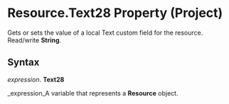
# Resource.Text28 Property (Project)

Gets or sets the value of a local Text custom field for the resource. Read/write  **String**.


## Syntax

 _expression_. **Text28**

 _expression_A variable that represents a  **Resource** object.

